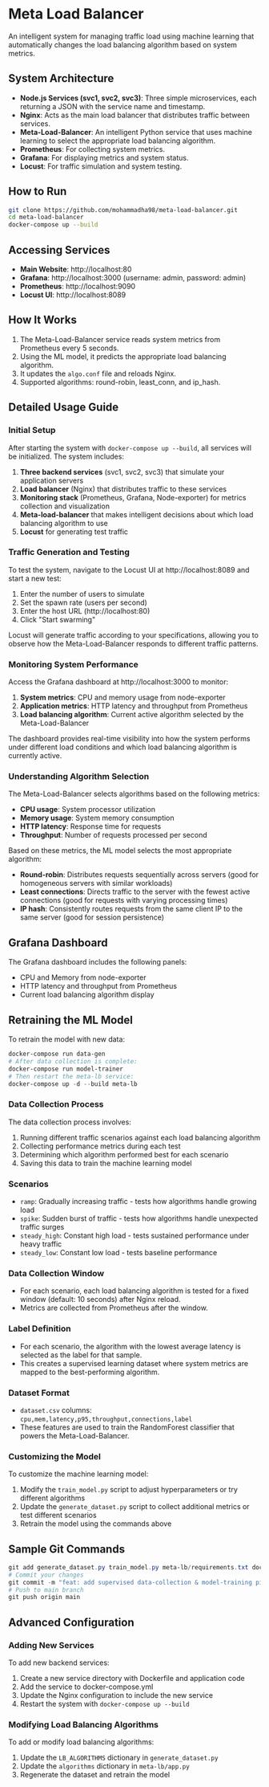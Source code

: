 # Meta Load Balancer

An intelligent system for managing traffic load using machine learning that automatically changes the load balancing algorithm based on system metrics.

## System Architecture

- **Node.js Services (svc1, svc2, svc3)**: Three simple microservices, each returning a JSON with the service name and timestamp.
- **Nginx**: Acts as the main load balancer that distributes traffic between services.
- **Meta-Load-Balancer**: An intelligent Python service that uses machine learning to select the appropriate load balancing algorithm.
- **Prometheus**: For collecting system metrics.
- **Grafana**: For displaying metrics and system status.
- **Locust**: For traffic simulation and system testing.

## How to Run

```bash
git clone https://github.com/mohammadha98/meta-load-balancer.git
cd meta-load-balancer
docker-compose up --build
```

## Accessing Services

- **Main Website**: http://localhost:80
- **Grafana**: http://localhost:3000 (username: admin, password: admin)
- **Prometheus**: http://localhost:9090
- **Locust UI**: http://localhost:8089

## How It Works

1. The Meta-Load-Balancer service reads system metrics from Prometheus every 5 seconds.
2. Using the ML model, it predicts the appropriate load balancing algorithm.
3. It updates the `algo.conf` file and reloads Nginx.
4. Supported algorithms: round-robin, least_conn, and ip_hash.

## Detailed Usage Guide

### Initial Setup

After starting the system with `docker-compose up --build`, all services will be initialized. The system includes:

1. **Three backend services** (svc1, svc2, svc3) that simulate your application servers
2. **Load balancer** (Nginx) that distributes traffic to these services
3. **Monitoring stack** (Prometheus, Grafana, Node-exporter) for metrics collection and visualization
4. **Meta-load-balancer** that makes intelligent decisions about which load balancing algorithm to use
5. **Locust** for generating test traffic

### Traffic Generation and Testing

To test the system, navigate to the Locust UI at http://localhost:8089 and start a new test:

1. Enter the number of users to simulate
2. Set the spawn rate (users per second)
3. Enter the host URL (http://localhost:80)
4. Click "Start swarming"

Locust will generate traffic according to your specifications, allowing you to observe how the Meta-Load-Balancer responds to different traffic patterns.

### Monitoring System Performance

Access the Grafana dashboard at http://localhost:3000 to monitor:

1. **System metrics**: CPU and memory usage from node-exporter
2. **Application metrics**: HTTP latency and throughput from Prometheus
3. **Load balancing algorithm**: Current active algorithm selected by the Meta-Load-Balancer

The dashboard provides real-time visibility into how the system performs under different load conditions and which load balancing algorithm is currently active.

### Understanding Algorithm Selection

The Meta-Load-Balancer selects algorithms based on the following metrics:

- **CPU usage**: System processor utilization
- **Memory usage**: System memory consumption
- **HTTP latency**: Response time for requests
- **Throughput**: Number of requests processed per second

Based on these metrics, the ML model selects the most appropriate algorithm:

- **Round-robin**: Distributes requests sequentially across servers (good for homogeneous servers with similar workloads)
- **Least connections**: Directs traffic to the server with the fewest active connections (good for requests with varying processing times)
- **IP hash**: Consistently routes requests from the same client IP to the same server (good for session persistence)

## Grafana Dashboard

The Grafana dashboard includes the following panels:
- CPU and Memory from node-exporter
- HTTP latency and throughput from Prometheus
- Current load balancing algorithm display

## Retraining the ML Model

To retrain the model with new data:

```powershell
docker-compose run data-gen
# After data collection is complete:
docker-compose run model-trainer
# Then restart the meta-lb service:
docker-compose up -d --build meta-lb
```

### Data Collection Process

The data collection process involves:

1. Running different traffic scenarios against each load balancing algorithm
2. Collecting performance metrics during each test
3. Determining which algorithm performed best for each scenario
4. Saving this data to train the machine learning model

### Scenarios
- `ramp`: Gradually increasing traffic - tests how algorithms handle growing load
- `spike`: Sudden burst of traffic - tests how algorithms handle unexpected traffic surges
- `steady_high`: Constant high load - tests sustained performance under heavy traffic
- `steady_low`: Constant low load - tests baseline performance

### Data Collection Window
- For each scenario, each load balancing algorithm is tested for a fixed window (default: 10 seconds) after Nginx reload.
- Metrics are collected from Prometheus after the window.

### Label Definition
- For each scenario, the algorithm with the lowest average latency is selected as the label for that sample.
- This creates a supervised learning dataset where system metrics are mapped to the best-performing algorithm.

### Dataset Format
- `dataset.csv` columns: `cpu,mem,latency,p95,throughput,connections,label`
- These features are used to train the RandomForest classifier that powers the Meta-Load-Balancer.

### Customizing the Model

To customize the machine learning model:

1. Modify the `train_model.py` script to adjust hyperparameters or try different algorithms
2. Update the `generate_dataset.py` script to collect additional metrics or test different scenarios
3. Retrain the model using the commands above

## Sample Git Commands

```powershell
git add generate_dataset.py train_model.py meta-lb/requirements.txt docker-compose.yml README.md
# Commit your changes
git commit -m "feat: add supervised data-collection & model-training pipeline"
# Push to main branch
git push origin main
```

## Advanced Configuration

### Adding New Services

To add new backend services:

1. Create a new service directory with Dockerfile and application code
2. Add the service to docker-compose.yml
3. Update the Nginx configuration to include the new service
4. Restart the system with `docker-compose up --build`

### Modifying Load Balancing Algorithms

To add or modify load balancing algorithms:

1. Update the `LB_ALGORITHMS` dictionary in `generate_dataset.py`
2. Update the `algorithms` dictionary in `meta-lb/app.py`
3. Regenerate the dataset and retrain the model

